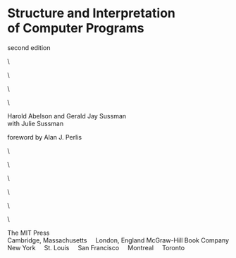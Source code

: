 <span id="titlepage"></span>                 

Structure and Interpretation\
 of Computer Programs
=============================

<div align="left">

second edition 

</div>

\

\

\

\

<div align="left">

Harold Abelson and Gerald Jay Sussman\
 with Julie Sussman 

</div>

<div align="left">

foreword by Alan J. Perlis 

</div>

\

\

\

\

\

\

<div align="left">

The MIT Press\
 Cambridge, Massachusetts     London, England
McGraw-Hill Book Company\
 New York     St. Louis     San Francisco     Montreal     Toronto 

</div>
